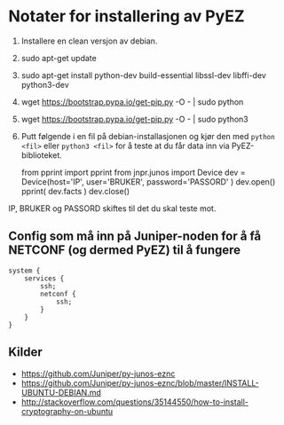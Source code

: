 # Notater for installering av PyEZ
1) Installere en clean versjon av debian.
2) sudo apt-get update
3) sudo apt-get install python-dev build-essential libssl-dev libffi-dev python3-dev
4) wget https://bootstrap.pypa.io/get-pip.py -O - | sudo python
5) wget https://bootstrap.pypa.io/get-pip.py -O - | sudo python3
6) Putt følgende i en fil på debian-installasjonen og kjør den med `python <fil>` eller `python3 <fil>` for å teste at du får data inn via PyEZ-biblioteket.

    from pprint import pprint
    from jnpr.junos import Device
    dev = Device(host='IP', user='BRUKER', password='PASSORD' )
    dev.open()
    pprint( dev.facts )
    dev.close()

IP, BRUKER og PASSORD skiftes til det du skal teste mot.


## Config som må inn på Juniper-noden for å få NETCONF (og dermed PyEZ) til å fungere
    system {
        services {
            ssh;
            netconf {
                ssh;
            }
        }
    }

## Kilder
* https://github.com/Juniper/py-junos-eznc
* https://github.com/Juniper/py-junos-eznc/blob/master/INSTALL-UBUNTU-DEBIAN.md
* http://stackoverflow.com/questions/35144550/how-to-install-cryptography-on-ubuntu
